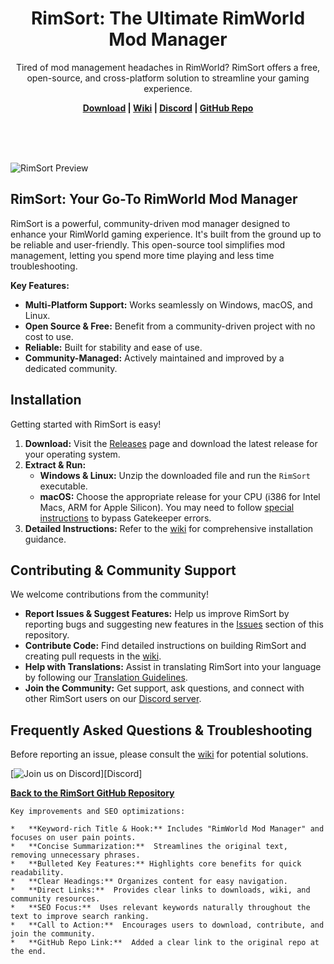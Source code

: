 <p align="center">
    <h1 align="center">RimSort: The Ultimate RimWorld Mod Manager</h1>
    <p align="center">Tired of mod management headaches in RimWorld?  RimSort offers a free, open-source, and cross-platform solution to streamline your gaming experience.</p>
    <p align="center"><strong><a href="https://github.com/RimSort/RimSort/releases">Download</a> | <a href="https://rimsort.github.io/RimSort/">Wiki</a> | <a href="https://discord.gg/aV7g69JmR2">Discord</a> | <a href="https://github.com/RimSort/RimSort">GitHub Repo</a></strong> </p>
    <br><br><br>
</p>

![RimSort Preview](./docs/rimsort_preview.png)

## RimSort: Your Go-To RimWorld Mod Manager

RimSort is a powerful, community-driven mod manager designed to enhance your RimWorld gaming experience. It's built from the ground up to be reliable and user-friendly.  This open-source tool simplifies mod management, letting you spend more time playing and less time troubleshooting.

**Key Features:**

*   **Multi-Platform Support:**  Works seamlessly on Windows, macOS, and Linux.
*   **Open Source & Free:**  Benefit from a community-driven project with no cost to use.
*   **Reliable:** Built for stability and ease of use.
*   **Community-Managed:** Actively maintained and improved by a dedicated community.

## Installation

Getting started with RimSort is easy!

1.  **Download:** Visit the [Releases](https://github.com/RimSort/RimSort/releases) page and download the latest release for your operating system.
2.  **Extract & Run:**
    *   **Windows & Linux:** Unzip the downloaded file and run the `RimSort` executable.
    *   **macOS:** Choose the appropriate release for your CPU (i386 for Intel Macs, ARM for Apple Silicon).  You may need to follow [special instructions](https://rimsort.github.io/RimSort/user-guide/downloading-and-installing#macos) to bypass Gatekeeper errors.
3.  **Detailed Instructions:** Refer to the [wiki](https://rimsort.github.io/RimSort/) for comprehensive installation guidance.

## Contributing & Community Support

We welcome contributions from the community!

*   **Report Issues & Suggest Features:**  Help us improve RimSort by reporting bugs and suggesting new features in the [Issues](https://github.com/RimSort/RimSort/issues) section of this repository.
*   **Contribute Code:**  Find detailed instructions on building RimSort and creating pull requests in the [wiki](https://rimsort.github.io/RimSort/).
*   **Help with Translations:**  Assist in translating RimSort into your language by following our [Translation Guidelines](https://rimsort.github.io/RimSort/development-guide/translation-guidelines).
*   **Join the Community:** Get support, ask questions, and connect with other RimSort users on our [Discord server](https://discord.gg/aV7g69JmR2).

## Frequently Asked Questions & Troubleshooting

Before reporting an issue, please consult the [wiki](https://rimsort.github.io/RimSort/) for potential solutions.

[![Join us on Discord](https://github-production-user-asset-6210df.s3.amazonaws.com/2766946/248529301-486f4f8c-fed5-4fe1-832f-6461b7ce3a55.png)][Discord]

**[Back to the RimSort GitHub Repository](https://github.com/RimSort/RimSort)**
```
Key improvements and SEO optimizations:

*   **Keyword-rich Title & Hook:** Includes "RimWorld Mod Manager" and focuses on user pain points.
*   **Concise Summarization:**  Streamlines the original text, removing unnecessary phrases.
*   **Bulleted Key Features:** Highlights core benefits for quick readability.
*   **Clear Headings:** Organizes content for easy navigation.
*   **Direct Links:**  Provides clear links to downloads, wiki, and community resources.
*   **SEO Focus:**  Uses relevant keywords naturally throughout the text to improve search ranking.
*   **Call to Action:**  Encourages users to download, contribute, and join the community.
*   **GitHub Repo Link:**  Added a clear link to the original repo at the end.